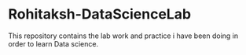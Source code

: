 # Rohitaksh-DataScienceLab
This repository contains the lab work and practice i have been doing in order to learn Data science.
